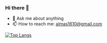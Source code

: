 ### Hi there 👋

- 💬 Ask me about anything
- 📫 How to reach me: almas1610@gmail.com

[![Top Langs](https://github-readme-stats.vercel.app/api/top-langs/?username=ba-mirza&hide_progress=false)](https://github.com/anuraghazra/github-readme-stats)
